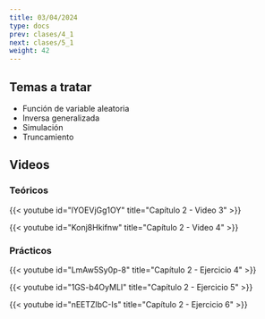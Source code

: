 ```yaml
---
title: 03/04/2024
type: docs
prev: clases/4_1
next: clases/5_1
weight: 42
---
```



## Temas a tratar

* Función de variable aleatoria
* Inversa generalizada
* Simulación
* Truncamiento

## Videos

### Teóricos

{{< youtube id="lYOEVjGg1OY" title="Capítulo 2 - Video 3" >}}

{{< youtube id="Konj8Hkifnw" title="Capítulo 2 - Video 4" >}}


### Prácticos

{{< youtube id="LmAw5Sy0p-8" title="Capítulo 2 - Ejercicio 4" >}}

{{< youtube id="1GS-b4OyMLI" title="Capítulo 2 - Ejercicio 5" >}}

{{< youtube id="nEETZlbC-Is" title="Capítulo 2 - Ejercicio 6" >}}




